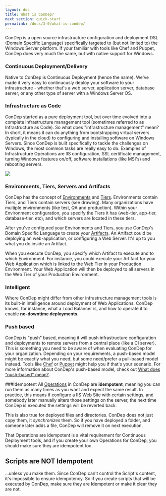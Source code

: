 ```yaml
---
layout: doc
title: What is ConDep?
next_section: quick-start
permalink: /docs/3-0/what-is-condep/
---
```


ConDep is a open source infrastructure configuration and deployment DSL
(Domain Specific Language) specifically targeted to (but not limited to)
the Windows Server platform. If your familiar with tools like Chef and Puppet,
ConDep does very much the same, but with native support for Windows.

### Continuous Deployment/Delivery
Native to ConDep is Continuous Deployment (hence the name). We've made it
very easy to continuously deploy your software to your infrastructure -
whether that's a web server, application server, database server, or any other
type of server with a Windows Server OS.

### Infrastructure as Code
ConDep started as a pure deployment tool, but over time evolved into a complete
infrastructure management tool (sometimes referred to as Infrastructure as Code).
So what does "infrastructure management" mean? In short, it means it can do anything
from bootstrapping virtual servers (typically in the cloud) to configuring and
installing software on Windows Servers. Since ConDep is built specifically to tackle
the challenges on Windows, the most common tasks are really easy to do. Examples of
Infrastructure Operations are IIS configuration, SSL certificate management, turning
Windows features on/off, software installations (like MSI's) and rebooting servers.

<img src="../../../images/env_srvs_tiers.svg" class="img-align-right">

### Environments, Tiers, Servers and Artifacts
ConDep has the concept of [Environments](../environment/) and [Tiers](../environment/).
Environments contain Tiers, and Tiers contain servers (see drawing). Many organizations
have multiple environments (like test, QA and production). Within your Environment
configuration, you specify the Tiers it has (web-tier, app-tier, database-tier, etc),
and which servers are located in these tiers.

After you've configured your Environments and Tiers, you use ConDep's Domain Specific
Language to create your [Artifacts](../artifacts/). An Artifact could be deploying an
web-application, or configuring a Web Server. It's up to you what you do inside an Artifact.

When you execute ConDep, you specify which Artifact to execute and to which Environment.
For instance, you could execute your Artifact for your Web Application which is linked
to the Web Tier in your Production Environment. Your Web Application will then be deployed
to all servers in the Web Tier of your Production Environment.

### Intelligent
Where ConDep might differ from other infrastructure management tools is its built-in
intelligence around deployment of Web Applications. ConDep knows, for instance, what
a Load Balancer is, and how to operate it to enable **no-downtime deployments**.

### Push based
ConDep is "push" based, meaning it will push infrastructure configuration and
deployments to remote servers from a central place (like a CI server). This is
something you need to be aware of when evaluating ConDep for your organization.
Depending on your requirements, a push-based model might be exactly what you need,
but some need/prefer a pull-based model instead. Tools like [Chef](https://www.chef.iopu)
or [Puppet](http://puppetlabs.com) might help you if that's your scenario. For more
information about ConDep's push-based model, check out
[What does "push-based" mean?](/docs/3-0/push-based/).

###Idempotent
All [Operations](/docs/3-0/condep-dsl-operations/) in ConDep are **idempotent**,
meaning you can run them as many times as you want and expect the same result. In
practice, this means if configure a IIS Web Site with certain settings, and somebody
later manually alters those settings on the server, the next time ConDep is executed
the settings will be reverted back.

This is also true for deployed files and directories. ConDep does not just copy them,
it *synchronizes* them. So if you have deployed a folder, and someone later adds a file,
ConDep will remove it on next execution.

That Operations are idempotent is a vital requirement for Continuous Deployment tools,
and if you create your own Operations for ConDep, you should make sure they are idempotent too.

<div class="note warning">
	<h2>Scripts are NOT Idempotent</h2>
  <p>
  	...unless you make them. Since ConDep can't control the Script's content, it's
  	impossible to ensure idempotency. So if you create scripts that will be executed by
  	ConDep, make sure they are Idempotent or make it clear they are not.
	</p>
</div>
